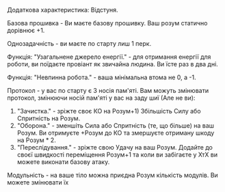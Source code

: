 Додаткова характеристика: Відстуня.

Базова прошивка - Ви маєте базову прошивку. Ваш розум статично дорівнює +1.

Однозадачність - ви маєте по старту лиш 1 перк.

Функція: "Узагальнене джерело енергії." - для отримання енергії для роботи, ви поїдаєте провіант як звичайна людина. Ви їсте раз в два дні.

Функція: "Невпинна робота." - ваша мінімальна втома не 0, а -1.

Протокол - у вас по старту є 3 носія пам'яті. Вам можуть змінювати протокол, змінюючи носій пам'яті у вас на заду шиї (Але не ви):
1. "Зачистка." - зріжте своє КО на Розум+1) Збільшість Силу або Спритність на Розум.
2. "Оборона." - зменшіть Сила або Спритність (те, що більше) на ваш Розум. Ви отримуєте +Розум до КО та змершуєте отриману шкоду на Розум * 2.
3. "Переслідування." - зріжте свою Удачу на ваш Розум. Додайте до своєї швидкості переміщення Розум+1 та коли ви забігаєте у ХтХ ви можете виконати базову атаку.

Модульність - на ваше тіло можна приєдна Розум кількість модулів. Ви можете змінювати їх 

